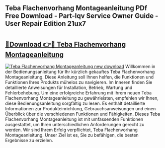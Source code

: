 ## Teba Flachenvorhang Montageanleitung PDf Free Download - Part-Iqv Service Owner Guide - User Repair Edition 21ux7

# <h2><a href="http://df8ahkr.blite.top/?on=Teba+Flachenvorhang+Montageanleitung">🔗Download 👉🔴 Teba Flachenvorhang Montageanleitung</a></h2>

[![Teba Flachenvorhang Montageanleitung new download](https://i.imgur.com/lujVjoI.png)](http://df8ahkr.blite.top/?on=Teba+Flachenvorhang+Montageanleitung)
Willkommen in der Bedienungsanleitung für Ihr kürzlich gekauftes Teba Flachenvorhang Montageanleitung. Diese Anleitung soll Ihnen helfen, die Funktionen und Funktionen Ihres Produkts mühelos zu navigieren. Im Inneren finden Sie detaillierte Anweisungen für Installation, Betrieb, Wartung und Fehlerbehebung. Um eine erfolgreiche Erfahrung mit Ihrem neuen Teba Flachenvorhang Montageanleitung zu gewährleisten, empfehlen wir Ihnen, diese Bedienungsanleitung sorgfältig zu lesen. Es enthält detaillierte Informationen zur Produkteinrichtung, Gebrauchsanweisungen und einen Überblick über die verschiedenen Funktionen und Fähigkeiten. Dieses Teba Flachenvorhang Montageanleitung ist mit umfassenden Funktionen ausgestattet, um Ihren unterschiedlichen Anforderungen gerecht zu werden. Wir sind Ihrem Erfolg verpflichtet, Teba Flachenvorhang Montageanleitung. Unser Ziel ist es, Sie zu befähigen, die besten Ergebnisse zu erzielen.
